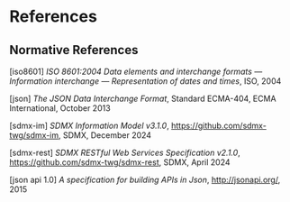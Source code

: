
# References

## Normative References

[iso8601] *ISO 8601:2004 Data elements and interchange formats — Information
interchange — Representation of dates and times*, ISO, 2004

[json] *The JSON Data Interchange Format*, Standard ECMA-404, ECMA International,
October 2013

[sdmx-im] *SDMX Information Model v3.1.0*, https://github.com/sdmx-twg/sdmx-im,
SDMX, December 2024

[sdmx-rest] *SDMX RESTful Web Services Specification v2.1.0*, https://github.com/sdmx-twg/sdmx-rest,
SDMX, April 2024

[json api 1.0] *A specification for building APIs in Json*, http://jsonapi.org/, 2015
